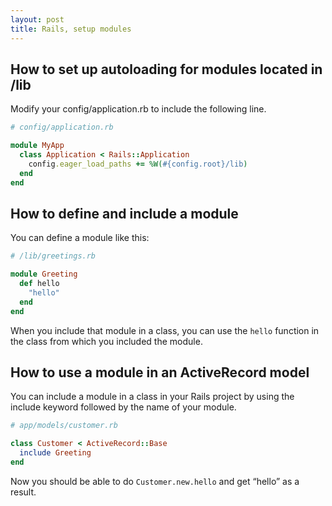 ```yaml
---
layout: post
title: Rails, setup modules
---
```


## How to set up autoloading for modules located in /lib

Modify your config/application.rb to include the following line.
```ruby
# config/application.rb

module MyApp
  class Application < Rails::Application
    config.eager_load_paths += %W(#{config.root}/lib)
  end
end
```

## How to define and include a module

You can define a module like this:
```ruby
# /lib/greetings.rb

module Greeting
  def hello
    "hello"
  end
end
```

When you include that module in a class, you can use the `hello` function in the class from which you included the module.


## How to use a module in an ActiveRecord model

You can include a module in a class in your Rails project by using the include keyword followed by the name of your module.

```ruby
# app/models/customer.rb

class Customer < ActiveRecord::Base
  include Greeting
end
```

Now you should be able to do `Customer.new.hello` and get “hello” as a result.
